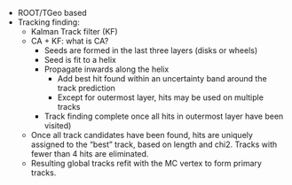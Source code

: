 * ROOT/TGeo based
* Tracking finding:
  * Kalman Track filter (KF)
  * CA + KF: what is CA?
    * Seeds are formed in the last three layers (disks or wheels)
    * Seed is fit to a helix
    * Propagate inwards along the helix
      * Add best hit found within an uncertainty band around the track prediction
      * Except for outermost layer, hits may be used on multiple tracks
    * Track finding complete once all hits in outermost layer have been visited)
  * Once all track candidates have been found, hits are uniquely assigned to the 
    “best” track, based on length and chi2. Tracks with fewer than 4 hits are eliminated.
  * Resulting global tracks refit with the MC vertex to form primary tracks.
